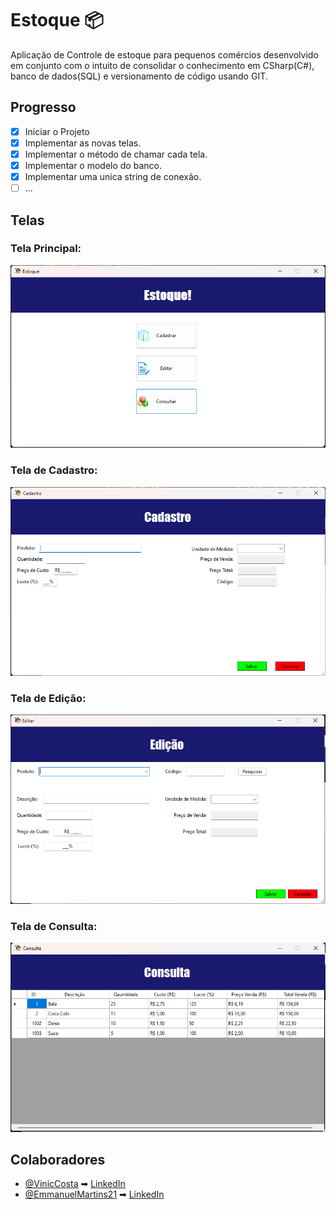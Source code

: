 # Estoque 📦
Aplicação de Controle de estoque para pequenos comércios desenvolvido em conjunto com o intuito de consolidar
o conhecimento em CSharp(C#), banco de dados(SQL) e versionamento de código usando GIT.

## Progresso
 - [x] Iniciar o Projeto
 - [x] Implementar as novas telas.
 - [x] Implementar o método de chamar cada tela.
 - [x] Implementar o modelo do banco.
 - [x] Implementar uma unica string de conexão.
 - [ ] ...

## Telas
### Tela Principal:
<img src ="Images\Telas\TelaPrincipal.png">

### Tela de Cadastro:
<img src ="Images\Telas\TelaCadastro.png">

### Tela de Edição:
<img src ="Images\Telas\TelaEdicao.png">

### Tela de Consulta:
<img src = "Images\Telas\TelaConsulta.png">

## Colaboradores
- [@VinicCosta](https://github.com/VinicCosta) ➡ [LinkedIn](https://www.linkedin.com/in/vinicius-costa-0330101a4/)
- [@EmmanuelMartins21](https://github.com/EmmanuelMartins21) ➡ [LinkedIn](https://www.linkedin.com/in/emmanuel-cosme-martins-bento-3963bb1b9/)
